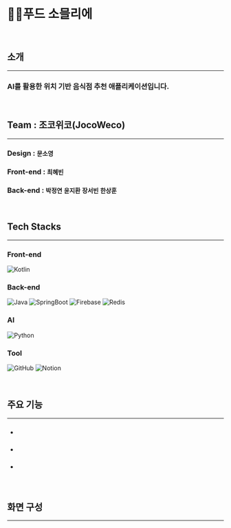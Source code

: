 # 🧑‍🍳푸드 소믈리에
<br>

## 소개

---

### AI를 활용한 위치 기반 음식점 추천 애플리케이션입니다.

<br>


## Team : 조코위코(JocoWeco)

---

### Design : `문소영`
### Front-end : `최혜빈`
### Back-end : `박정연` `윤지환` `장서빈` `한상훈`

<br>


## Tech Stacks

---

### Front-end
![Kotlin](https://img.shields.io/badge/kotlin-%237F52FF.svg?style=for-the-badge&logo=kotlin&logoColor=white)

### Back-end
![Java](https://img.shields.io/badge/java-%23ED8B00.svg?style=for-the-badge&logo=openjdk&logoColor=white)
![SpringBoot](https://img.shields.io/badge/springboot-%236DB33F.svg?style=for-the-badge&logo=springboot&logoColor=white)
![Firebase](https://img.shields.io/badge/firebase-DD2C00?style=for-the-badge&logo=firebase&logoColor=white)
![Redis](https://img.shields.io/badge/redis-%23DD0031.svg?style=for-the-badge&logo=redis&logoColor=white)

### AI
![Python](https://img.shields.io/badge/python-3670A0?style=for-the-badge&logo=python&logoColor=ffdd54)

### Tool
![GitHub](https://img.shields.io/badge/github-%23121011.svg?style=for-the-badge&logo=github&logoColor=white)
![Notion](https://img.shields.io/badge/Notion-%23000000.svg?style=for-the-badge&logo=notion&logoColor=white)

<br>


## 주요 기능

---

- ### 

- ### 

- ###

<br>


## 화면 구성

--- 
